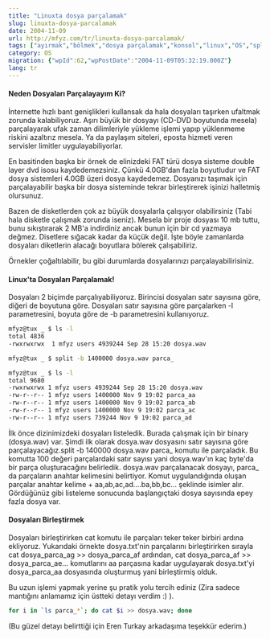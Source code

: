 ```yaml
---
title: "Linuxta dosya parçalamak"
slug: linuxta-dosya-parcalamak
date: 2004-11-09
url: http://mfyz.com/tr/linuxta-dosya-parcalamak/
tags: ["ayırmak","bölmek","dosya parçalamak","konsol","linux","OS","split"]
category: OS
migration: {"wpId":62,"wpPostDate":"2004-11-09T05:32:19.000Z"}
lang: tr
---
```


#### Neden Dosyaları Parçalayayım Ki?

İnternette hızlı bant genişlikleri kullansak da hala dosyaları taşırken ufaltmak zorunda kalabiliyoruz. Aşırı büyük bir dosyayı (CD-DVD boyutunda mesela) parçalayarak ufak zaman dilimleriyle yükleme işlemi yapıp yüklenmeme riskini azaltırız mesela. Ya da paylaşım siteleri, eposta hizmeti veren servisler limitler uygulayabiliyorlar.

En basitinden başka bir örnek de elinizdeki FAT türü dosya sisteme double layer dvd isosu kaydedemezsiniz. Çünkü 4.0GB'dan fazla boyutludur ve FAT dosya sistemleri 4.0GB üzeri dosya kaydedemez. Dosyanızı taşımak için parçalayabilir başka bir dosya sisteminde tekrar birleştirerek işinizi halletmiş olursunuz.

Bazen de disketlerden çok az büyük dosyalarla çalışıyor olabilirsiniz (Tabi hala disketle çalışmak zorunda iseniz). Mesela bir proje dosyası 10 mb tuttu, bunu sıkıştırarak 2 MB'a indirdiniz ancak bunun için bir cd yazmaya değmez. Disetlere sığacak kadar da küçük değil. İşte böyle zamanlarda dosyaları diketlerin alacağı boyutlara bölerek çalışabiliriz.

Örnekler çoğaltılabilir, bu gibi durumlarda dosyalarınızı parçalayabilirisiniz.

#### Linux'ta Dosyaları Parçalamak!

Dosyaları 2 biçimde parçalıyabiliyoruz. Birincisi dosyaları satır sayısına göre, diğeri de boyutuna göre. Dosyaları satır sayısına göre parçalarken -l parametresini, boyuta göre de -b parametresini kullanıyoruz.
```sh
mfyz@tux _ $ ls -l
total 4836
-rwxrwxrwx  1 mfyz users 4939244 Sep 28 15:20 dosya.wav

mfyz@tux _ $ split -b 1400000 dosya.wav parca_

mfyz@tux _ $ ls -l
total 9680
-rwxrwxrwx 1 mfyz users 4939244 Sep 28 15:20 dosya.wav
-rw-r--r-- 1 mfyz users 1400000 Nov 9 19:02 parca_aa
-rw-r--r-- 1 mfyz users 1400000 Nov 9 19:02 parca_ab
-rw-r--r-- 1 mfyz users 1400000 Nov 9 19:02 parca_ac
-rw-r--r-- 1 mfyz users 739244 Nov 9 19:02 parca_ad

```
İlk önce dizinimizdeki dosyaları listeledik. Burada çalışmak için bir binary (dosya.wav) var. Şimdi ilk olarak dosya.wav dosyasını satır sayısına göre parçalayacağız.split -b 140000 dosya.wav parca_ komutu ile parçaladık. Bu komutta 100 değeri parçalardaki satır sayısı yani dosya.wav'ın kaç byte'da bir parça oluşturacağını belirledik. dosya.wav parçalanacak dosyayı, parca_ da parçaların anahtar kelimesini belirtiyor. Komut uygulandığında oluşan parçalar anahtar kelime + aa,ab,ac,ad....ba,bb,bc... şeklinde isimler alır. Gördüğünüz gibi listeleme sonucunda başlangıçtaki dosya sayısında epey fazla dosya var.

#### Dosyaları Birleştirmek

Dosyaları birleştirirken cat komutu ile parçaları teker teker birbiri ardına ekliyoruz. Yukarıdaki örnekte dosya.txt'nin parçalarını birleştirirken sırayla cat dosya_parca_ag >> dosya_parca_af ardından, cat dosya_parca_af >> dosya_parca_ae... komutlarını aa parçasına kadar uygulayarak dosya.txt'yi dosya_parca_aa dosyasında oluşturmuş yani birleştirmiş olduk.

Bu uzun işlemi yapmak yerine şu pratik yolu tercih ediniz (Zira sadece mantığını anlamamız için üstteki detayı verdim :) ).
```sh
for i in `ls parca_*`; do cat $i >> dosya.wav; done
```
(Bu güzel detayı belirttiği için Eren Turkay arkadaşıma teşekkür ederim.)